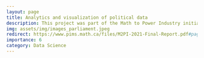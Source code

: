 ```yaml
---
layout: page
title: Analytics and visualization of political data
description: This project was part of the Math to Power Industry initiative in August 2021. Its goal was to apply mathematical and statistical tools to analyze and quantify political dynamics.
img: assets/img/images_parliament.jpeg
redirect: https://www.pims.math.ca/files/M2PI-2021-Final-Report.pdf#page=53
importance: 6
category: Data Science
---
```


